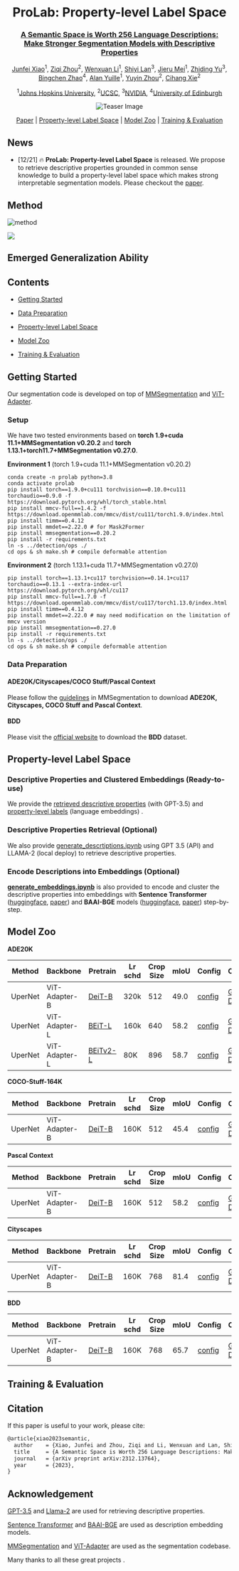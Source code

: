 <div align='center'>
  <!-- Paper Title -->
  <h1><strong>ProLab</strong>: <strong>Pro</strong>perty-level <strong>Lab</strong>el Space</h1>
  <h3><a href="https://arxiv.org/abs/2312.13764">A Semantic Space is Worth 256 Language Descriptions: <br>Make Stronger Segmentation Models with Descriptive Properties</a></h3>

<!-- Authors -->

<p>
  <a href="https://lambert-x.github.io/">Junfei Xiao</a><sup>1</sup>,
  <a href="https://zzzqzhou.github.io/">Ziqi Zhou</a><sup>2</sup>,
  <a href="https://scholar.google.com/citations?user=tpNZM2YAAAAJ&hl=en">Wenxuan Li</a><sup>1</sup>,
  <a href="https://voidrank.github.io/">Shiyi Lan</a><sup>3</sup>,
  <a href="https://meijieru.com/">Jieru Mei</a><sup>1</sup>,
  <a href="https://chrisding.github.io/">Zhiding Yu</a><sup>3</sup>,
   <br>
  <a href="https://bzhao.me/">Bingchen Zhao</a><sup>4</sup>,
  <a href="https://www.cs.jhu.edu/~ayuille/">Alan Yuille</a><sup>1</sup>,
  <a href="https://yuyinzhou.github.io/">Yuyin Zhou</a><sup>2</sup>,
  <a href="https://cihangxie.github.io/">Cihang Xie</a><sup>2</sup>
</p>



<!-- Institutions -->

<p>
    <sup>1</sup><a href="https://www.jhu.edu/">Johns Hopkins University</a>, 
    <sup>2</sup><a href="https://www.ucsc.edu/">UCSC</a>, 
    <sup>3</sup><a href="https://www.nvidia.com/">NVIDIA</a>, 
    <sup>4</sup><a href="https://www.ed.ac.uk/">University of Edinburgh</a>
  </p>

<!-- Teaser Image -->

<img src="images/github_teaser.png" alt="Teaser Image">

</div>

<div align="center">

[Paper](https://arxiv.org/abs/2312.13764) | 
[Property-level Label Space](#property-level-label-space) | 
[Model Zoo](#model-zoo) | 
[Training & Evaluation](#training--evaluation)

</div>

## News

- [12/21] 🔥 **ProLab: Property-level Label Space** is released. We propose to retrieve descriptive properties grounded in common sense knowledge to build a property-level label space which makes strong interpretable segmentation models. Please checkout the [paper](https://arxiv.org/abs/2312.13764).

## Method

![method](images/method_llm_as_descriptors.png)

![](images/method_descriptions_as_supervisions.png)

## Emerged Generalization Ability

## Contents

- [Getting Started](#getting-started)

- [Data Preparation](#data-preparation) 

- [Property-level Label Space](#property-level-label-space)

- [Model Zoo](#model-zoo)

- [Training & Evaluation](#training--evaluation)

## Getting Started

Our segmentation code is developed on top of [MMSegmentation](https://github.com/open-mmlab/mmsegmentation/) and [ViT-Adapter](https://github.com/czczup/ViT-Adapter).

### Setup

We have two tested environments based on **torch 1.9+cuda 11.1+MMSegmentation v0.20.2** and **torch 1.13.1+torch11.7+MMSegmentation v0.27.0**.

**Environment 1** (torch 1.9+cuda 11.1+MMSegmentation v0.20.2)

```
conda create -n prolab python=3.8
conda activate prolab
pip install torch==1.9.0+cu111 torchvision==0.10.0+cu111 torchaudio==0.9.0 -f https://download.pytorch.org/whl/torch_stable.html
pip install mmcv-full==1.4.2 -f https://download.openmmlab.com/mmcv/dist/cu111/torch1.9.0/index.html
pip install timm==0.4.12
pip install mmdet==2.22.0 # for Mask2Former
pip install mmsegmentation==0.20.2
pip install -r requirements.txt
ln -s ../detection/ops ./
cd ops & sh make.sh # compile deformable attention
```

**Environment 2** (torch 1.13.1+cuda 11.7+MMSegmentation v0.27.0)

```
pip install torch==1.13.1+cu117 torchvision==0.14.1+cu117 torchaudio==0.13.1 --extra-index-url https://download.pytorch.org/whl/cu117
pip install mmcv-full==1.7.0 -f https://download.openmmlab.com/mmcv/dist/cu117/torch1.13.0/index.html
pip install timm==0.4.12
pip install mmdet==2.22.0 # may need modification on the limitation of mmcv version 
pip install mmsegmentation==0.27.0
pip install -r requirements.txt
ln -s ../detection/ops ./
cd ops & sh make.sh # compile deformable attention
```

### Data Preparation

#### **ADE20K/Cityscapes/COCO Stuff/Pascal Context**

Please follow the [guidelines](https://github.com/open-mmlab/mmsegmentation/blob/master/docs/en/dataset_prepare.md#prepare-datasets) in MMSegmentation to download **ADE20K, Cityscapes, COCO Stuff and Pascal Context**.

#### BDD

Please visit the [official website](https://bdd-data.berkeley.edu/) to download the **BDD** dataset.

## Property-level Label Space

### Descriptive Properties and Clustered Embeddings (Ready-to-use)

We provide the [retrieved descriptive properties](./descriptors/) (with GPT-3.5) and [property-level labels](https://drive.google.com/drive/folders/1AVpMCi_CoT_JQfuuoVfUS2RLCQHk5fgI?usp=drive_link) (language embeddings) .

### Descriptive Properties Retrieval (Optional)

We also provide [generate_descrtiptions.ipynb](./generate_descrtiptions.ipynb) using GPT 3.5 (API) and LLAMA-2 (local deploy) to retrieve descriptive properties. 

### Encode Descriptions into Embeddings (Optional)

**[generate_embeddings.ipynb](./generate_embeddings.ipynb)** is also provided to encode and cluster the descriptive properties into embeddings with **Sentence Transformer** ([huggingface](https://huggingface.co/sentence-transformers), [paper](https://arxiv.org/abs/1908.10084)) and **BAAI-BGE** models ([huggingface](https://huggingface.co/BAAI/bge-large-en-v1.5), [paper](https://arxiv.org/abs/2309.07597v2)) step-by-step.

## Model Zoo

**ADE20K**

| Method  | Backbone      | Pretrain                                                                                                                   | Lr schd | Crop Size | mIoU | Config                                                                              | Checkpoint                                                                                          |
| ------- | ------------- | -------------------------------------------------------------------------------------------------------------------------- | ------- | --------- | ---- | ----------------------------------------------------------------------------------- | --------------------------------------------------------------------------------------------------- |
| UperNet | ViT-Adapter-B | [DeiT-B](https://dl.fbaipublicfiles.com/deit/deit_base_patch16_224-b5f2ef4d.pth)                                           | 320k    | 512       | 49.0 | [config](./configs/ADE20K/upernet_deit_adapter_base_512_320k_ade20k_bge_base.py)    | [Google Drive](https://drive.google.com/file/d/1sCag4rcLno_qSnMPpeD5XdikEBucfkH3/view?usp=sharing)  |
| UperNet | ViT-Adapter-L | [BEiT-L](https://conversationhub.blob.core.windows.net/beit-share-public/beit/beit_large_patch16_224_pt22k_ft22k.pth)      | 160k    | 640       | 58.2 | [config](./configs/ADE20K/upernet_beit_adapter_large_640_160k_ade20k_bge_base.py)   | [Google Drive](https://drive.google.com/file/d/1zi2g__mZg0Y0GuZCx3gpmVXCnOCqt4Ut/view?usp=sharing)  |
| UperNet | ViT-Adapter-L | [BEiTv2-L](https://conversationhub.blob.core.windows.net/beit-share-public/beitv2/beitv2_large_patch16_224_pt1k_ft21k.pth) | 80K     | 896       | 58.7 | [config](./configs/ADE20K/upernet_beitv2_adapter_large_896_160k_ade20k_bge_base.py) | [Google Drive](https://drive.google.com/file/d/1bJXd04eWeVvQT12fQPlLKT_bXQTdSNJN/view?usp=sharings) |

**COCO-Stuff-164K**

| Method  | Backbone      | Pretrain                                                                         | Lr schd | Crop Size | mIoU | Config                                                                                   | Checkpoint                                                                                         |
| ------- | ------------- | -------------------------------------------------------------------------------- | ------- | --------- | ---- | ---------------------------------------------------------------------------------------- | -------------------------------------------------------------------------------------------------- |
| UperNet | ViT-Adapter-B | [DeiT-B](https://dl.fbaipublicfiles.com/deit/deit_base_patch16_224-b5f2ef4d.pth) | 160K    | 512       | 45.4 | [config](./configs/COCO_Stuff/upernet_deit_adapter_base_512_160k_coco_stuff_bge_base.py) | [Google Drive](https://drive.google.com/file/d/12sCXqJ0Dsois_ywKYSUiezprwgGq8QkA/view?usp=sharing) |

**Pascal Context**

| Method  | Backbone      | Pretrain                                                                         | Lr schd | Crop Size | mIoU | Config                                                                                                                                                                             | Checkpoint                                                                                            |
| ------- | ------------- | -------------------------------------------------------------------------------- | ------- | --------- | ---- | ---------------------------------------------------------------------------------------------------------------------------------------------------------------------------------- | ----------------------------------------------------------------------------------------------------- |
| UperNet | ViT-Adapter-B | [DeiT-B](https://dl.fbaipublicfiles.com/deit/deit_base_patch16_224-b5f2ef4d.pth) | 160K    | 512       | 58.2 | [config](./configs/pascal_context/upernet_deit_adapter_base_512_160k_pascal_context_59_bge_base_gpt3.5_cluster_128_cosine_simi_with_sigmoid_cosine_loss_temp_0.04_unnormalized.py) | [Google Drive](https://drive.google.com/file/d/157nrTusisS_KD1M_y-AukHbTr0PXVI5e/view?usp=drive_link) |

**Cityscapes**

| Method  | Backbone      | Pretrain                                                                         | Lr schd | Crop Size | mIoU | Config                                                                                                                                                                 | Checkpoint                                                                                            |
| ------- | ------------- | -------------------------------------------------------------------------------- | ------- | --------- | ---- | ---------------------------------------------------------------------------------------------------------------------------------------------------------------------- | ----------------------------------------------------------------------------------------------------- |
| UperNet | ViT-Adapter-B | [DeiT-B](https://dl.fbaipublicfiles.com/deit/deit_base_patch16_224-b5f2ef4d.pth) | 160K    | 768       | 81.4 | [config](./configs/cityscapes/upernet_deit_adapter_base_768_160k_cityscapes_bge_base_gpt3.5_cluster_32_cosine_simi_with_sigmoid_cosine_loss_temp_0.04_unnormalized.py) | [Google Drive](https://drive.google.com/file/d/1QcoEvGMlpOLaUB4V71c8Qhxx7SpNfRO6/view?usp=drive_link) |

**BDD**

| Method  | Backbone      | Pretrain                                                                         | Lr schd | Crop Size | mIoU | Config                                                                                                                                                           | Checkpoint                                                                                            |
| ------- | ------------- | -------------------------------------------------------------------------------- | ------- | --------- | ---- | ---------------------------------------------------------------------------------------------------------------------------------------------------------------- | ----------------------------------------------------------------------------------------------------- |
| UperNet | ViT-Adapter-B | [DeiT-B](https://dl.fbaipublicfiles.com/deit/deit_base_patch16_224-b5f2ef4d.pth) | 160K    | 768       | 65.7 | [config](./configs/bdd100k/upernet_deit_adapter_base_768_160k_bdd100k_bge_base_gpt3.5_cluster_32_cosine_simi_with_sigmoid_cosine_loss_temp_0.04_unnormalized.py) | [Google Drive](https://drive.google.com/file/d/1ksAPKhCs7pk8TyiP3LkBeq7QZoW_RiC4/view?usp=drive_link) |

## Training & Evaluation





## Citation

If this paper is useful to your work, please cite:

```latex
@article{xiao2023semantic,
  author    = {Xiao, Junfei and Zhou, Ziqi and Li, Wenxuan and Lan, Shiyi and Mei, Jieru and Yu, Zhiding and Yuille, Alan and Zhou, Yuyin and Xie, Cihang},
  title     = {A Semantic Space is Worth 256 Language Descriptions: Make Stronger Segmentation Models with Descriptive Properties},
  journal   = {arXiv preprint arXiv:2312.13764},
  year      = {2023},
}
```

## Acknowledgement

[GPT-3.5](https://arxiv.org/abs/2005.14165v4) and [Llama-2](https://huggingface.co/meta-llama/Llama-2-7b-hf) are used for retrieving descriptive properties.

[Sentence Transformer](https://huggingface.co/sentence-transformers) and [BAAI-BGE](https://huggingface.co/BAAI/bge-large-en-v1.5) are used as description embedding models.

[MMSegmentation](https://github.com/open-mmlab/mmsegmentation/) and [ViT-Adapter](https://github.com/czczup/ViT-Adapter) are used as the segmentation codebase.

Many thanks to all these great projects .
